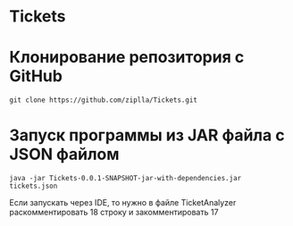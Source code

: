 # Tickets

# Клонирование репозитория с GitHub
```
git clone https://github.com/ziplla/Tickets.git
```
# Запуск программы из JAR файла с JSON файлом
```
java -jar Tickets-0.0.1-SNAPSHOT-jar-with-dependencies.jar tickets.json
```
Если запускать через IDE, то нужно в файле TicketAnalyzer раскомментировать 18 строку и закомментировать 17
